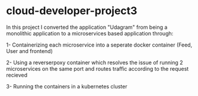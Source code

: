 # cloud-developer-project3

In this project I converted the application "Udagram" from being a monolithic application to a microservices based application through:

1- Containerizing each microservice into a seperate docker container (Feed, User and frontend)

2- Using a reverserpoxy container which resolves the issue of running 2 microservices on the same port and routes traffic according to the request recieved 

3- Running the containers in a kubernetes cluster 

